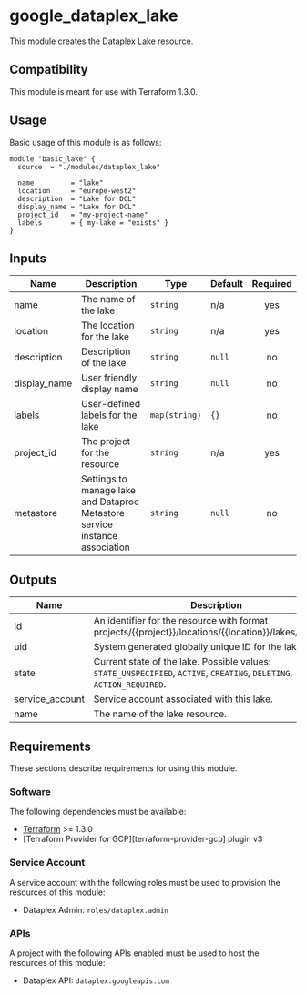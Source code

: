 # google_dataplex_lake

This module creates the Dataplex Lake resource.

## Compatibility 

This module is meant for use with Terraform 1.3.0.

## Usage

Basic usage of this module is as follows:

```hcl
module "basic_lake" {
  source  = "./modules/dataplex_lake"

  name         = "lake"
  location     = "europe-west2"
  description  = "Lake for DCL"
  display_name = "Lake for DCL"
  project_id   = "my-project-name"
  labels       = { my-lake = "exists" }
}
```

<!-- BEGINNING OF PRE-COMMIT-TERRAFORM DOCS HOOK -->
## Inputs

| Name | Description | Type | Default | Required |
|------|-------------|------|---------|:--------:|
| name | The name of the lake | `string` | n/a | yes |
| location | The location for the lake | `string` | n/a | yes |
| description | Description of the lake | `string` | `null` | no |
| display\_name | User friendly display name | `string` | `null` | no |
| labels | User-defined labels for the lake | `map(string)` | `{}` | no |
| project\_id | The project for the resource | `string` | n/a | yes |
| metastore | Settings to manage lake and Dataproc Metastore service instance association | `string` | `null` | no |

## Outputs

| Name | Description |
|------|-------------|
| id | An identifier for the resource with format projects/{{project}}/locations/{{location}}/lakes/{{name}}. |
| uid | System generated globally unique ID for the lake. |
| state | Current state of the lake. Possible values: `STATE_UNSPECIFIED`, `ACTIVE`, `CREATING`, `DELETING`, `ACTION_REQUIRED`. |
| service\_account | Service account associated with this lake. |
| name | The name of the lake resource. |

<!-- END OF PRE-COMMIT-TERRAFORM DOCS HOOK -->

## Requirements

These sections describe requirements for using this module.

### Software

The following dependencies must be available:

- [Terraform](https://www.terraform.io/downloads.html) >= 1.3.0
- [Terraform Provider for GCP][terraform-provider-gcp] plugin v3

### Service Account

A service account with the following roles must be used to provision
the resources of this module:

- Dataplex Admin: `roles/dataplex.admin`

### APIs

A project with the following APIs enabled must be used to host the
resources of this module:

- Dataplex API: `dataplex.googleapis.com`